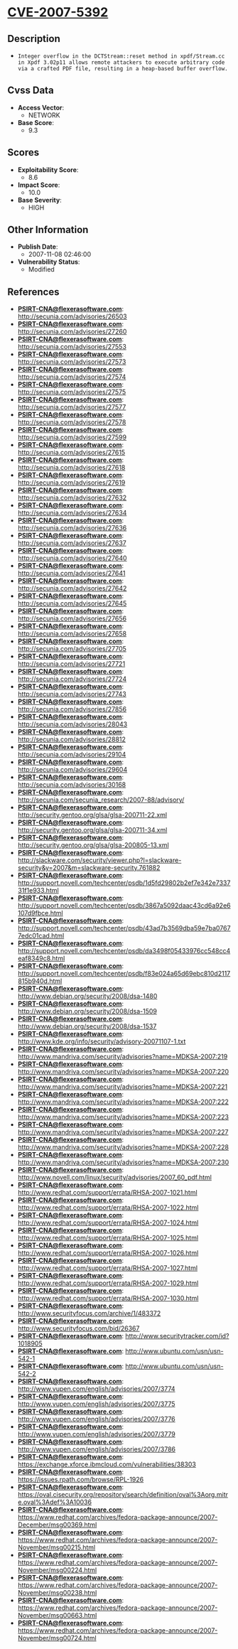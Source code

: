 
# [CVE-2007-5392](https://cve.mitre.org/cgi-bin/cvename.cgi?name=CVE-2007-5392)

## Description

- `Integer overflow in the DCTStream::reset method in xpdf/Stream.cc in Xpdf 3.02p11 allows remote attackers to execute arbitrary code via a crafted PDF file, resulting in a heap-based buffer overflow.`

## Cvss Data

- **Access Vector**:
  - NETWORK
- **Base Score**:
  - 9.3

## Scores

- **Exploitability Score**:
  - 8.6
- **Impact Score**:
  - 10.0
- **Base Severity**:
  - HIGH

## Other Information

- **Publish Date**:
  - 2007-11-08 02:46:00
- **Vulnerability Status**:
  - Modified

## References

- **PSIRT-CNA@flexerasoftware.com**: http://secunia.com/advisories/26503
- **PSIRT-CNA@flexerasoftware.com**: http://secunia.com/advisories/27260
- **PSIRT-CNA@flexerasoftware.com**: http://secunia.com/advisories/27553
- **PSIRT-CNA@flexerasoftware.com**: http://secunia.com/advisories/27573
- **PSIRT-CNA@flexerasoftware.com**: http://secunia.com/advisories/27574
- **PSIRT-CNA@flexerasoftware.com**: http://secunia.com/advisories/27575
- **PSIRT-CNA@flexerasoftware.com**: http://secunia.com/advisories/27577
- **PSIRT-CNA@flexerasoftware.com**: http://secunia.com/advisories/27578
- **PSIRT-CNA@flexerasoftware.com**: http://secunia.com/advisories/27599
- **PSIRT-CNA@flexerasoftware.com**: http://secunia.com/advisories/27615
- **PSIRT-CNA@flexerasoftware.com**: http://secunia.com/advisories/27618
- **PSIRT-CNA@flexerasoftware.com**: http://secunia.com/advisories/27619
- **PSIRT-CNA@flexerasoftware.com**: http://secunia.com/advisories/27632
- **PSIRT-CNA@flexerasoftware.com**: http://secunia.com/advisories/27634
- **PSIRT-CNA@flexerasoftware.com**: http://secunia.com/advisories/27636
- **PSIRT-CNA@flexerasoftware.com**: http://secunia.com/advisories/27637
- **PSIRT-CNA@flexerasoftware.com**: http://secunia.com/advisories/27640
- **PSIRT-CNA@flexerasoftware.com**: http://secunia.com/advisories/27641
- **PSIRT-CNA@flexerasoftware.com**: http://secunia.com/advisories/27642
- **PSIRT-CNA@flexerasoftware.com**: http://secunia.com/advisories/27645
- **PSIRT-CNA@flexerasoftware.com**: http://secunia.com/advisories/27656
- **PSIRT-CNA@flexerasoftware.com**: http://secunia.com/advisories/27658
- **PSIRT-CNA@flexerasoftware.com**: http://secunia.com/advisories/27705
- **PSIRT-CNA@flexerasoftware.com**: http://secunia.com/advisories/27721
- **PSIRT-CNA@flexerasoftware.com**: http://secunia.com/advisories/27724
- **PSIRT-CNA@flexerasoftware.com**: http://secunia.com/advisories/27743
- **PSIRT-CNA@flexerasoftware.com**: http://secunia.com/advisories/27856
- **PSIRT-CNA@flexerasoftware.com**: http://secunia.com/advisories/28043
- **PSIRT-CNA@flexerasoftware.com**: http://secunia.com/advisories/28812
- **PSIRT-CNA@flexerasoftware.com**: http://secunia.com/advisories/29104
- **PSIRT-CNA@flexerasoftware.com**: http://secunia.com/advisories/29604
- **PSIRT-CNA@flexerasoftware.com**: http://secunia.com/advisories/30168
- **PSIRT-CNA@flexerasoftware.com**: http://secunia.com/secunia_research/2007-88/advisory/
- **PSIRT-CNA@flexerasoftware.com**: http://security.gentoo.org/glsa/glsa-200711-22.xml
- **PSIRT-CNA@flexerasoftware.com**: http://security.gentoo.org/glsa/glsa-200711-34.xml
- **PSIRT-CNA@flexerasoftware.com**: http://security.gentoo.org/glsa/glsa-200805-13.xml
- **PSIRT-CNA@flexerasoftware.com**: http://slackware.com/security/viewer.php?l=slackware-security&y=2007&m=slackware-security.761882
- **PSIRT-CNA@flexerasoftware.com**: http://support.novell.com/techcenter/psdb/1d5fd29802b2ef7e342e733731f1e933.html
- **PSIRT-CNA@flexerasoftware.com**: http://support.novell.com/techcenter/psdb/3867a5092daac43cd6a92e6107d9fbce.html
- **PSIRT-CNA@flexerasoftware.com**: http://support.novell.com/techcenter/psdb/43ad7b3569dba59e7ba07677edc01cad.html
- **PSIRT-CNA@flexerasoftware.com**: http://support.novell.com/techcenter/psdb/da3498f05433976cc548cc4eaf8349c8.html
- **PSIRT-CNA@flexerasoftware.com**: http://support.novell.com/techcenter/psdb/f83e024a65d69ebc810d2117815b940d.html
- **PSIRT-CNA@flexerasoftware.com**: http://www.debian.org/security/2008/dsa-1480
- **PSIRT-CNA@flexerasoftware.com**: http://www.debian.org/security/2008/dsa-1509
- **PSIRT-CNA@flexerasoftware.com**: http://www.debian.org/security/2008/dsa-1537
- **PSIRT-CNA@flexerasoftware.com**: http://www.kde.org/info/security/advisory-20071107-1.txt
- **PSIRT-CNA@flexerasoftware.com**: http://www.mandriva.com/security/advisories?name=MDKSA-2007:219
- **PSIRT-CNA@flexerasoftware.com**: http://www.mandriva.com/security/advisories?name=MDKSA-2007:220
- **PSIRT-CNA@flexerasoftware.com**: http://www.mandriva.com/security/advisories?name=MDKSA-2007:221
- **PSIRT-CNA@flexerasoftware.com**: http://www.mandriva.com/security/advisories?name=MDKSA-2007:222
- **PSIRT-CNA@flexerasoftware.com**: http://www.mandriva.com/security/advisories?name=MDKSA-2007:223
- **PSIRT-CNA@flexerasoftware.com**: http://www.mandriva.com/security/advisories?name=MDKSA-2007:227
- **PSIRT-CNA@flexerasoftware.com**: http://www.mandriva.com/security/advisories?name=MDKSA-2007:228
- **PSIRT-CNA@flexerasoftware.com**: http://www.mandriva.com/security/advisories?name=MDKSA-2007:230
- **PSIRT-CNA@flexerasoftware.com**: http://www.novell.com/linux/security/advisories/2007_60_pdf.html
- **PSIRT-CNA@flexerasoftware.com**: http://www.redhat.com/support/errata/RHSA-2007-1021.html
- **PSIRT-CNA@flexerasoftware.com**: http://www.redhat.com/support/errata/RHSA-2007-1022.html
- **PSIRT-CNA@flexerasoftware.com**: http://www.redhat.com/support/errata/RHSA-2007-1024.html
- **PSIRT-CNA@flexerasoftware.com**: http://www.redhat.com/support/errata/RHSA-2007-1025.html
- **PSIRT-CNA@flexerasoftware.com**: http://www.redhat.com/support/errata/RHSA-2007-1026.html
- **PSIRT-CNA@flexerasoftware.com**: http://www.redhat.com/support/errata/RHSA-2007-1027.html
- **PSIRT-CNA@flexerasoftware.com**: http://www.redhat.com/support/errata/RHSA-2007-1029.html
- **PSIRT-CNA@flexerasoftware.com**: http://www.redhat.com/support/errata/RHSA-2007-1030.html
- **PSIRT-CNA@flexerasoftware.com**: http://www.securityfocus.com/archive/1/483372
- **PSIRT-CNA@flexerasoftware.com**: http://www.securityfocus.com/bid/26367
- **PSIRT-CNA@flexerasoftware.com**: http://www.securitytracker.com/id?1018905
- **PSIRT-CNA@flexerasoftware.com**: http://www.ubuntu.com/usn/usn-542-1
- **PSIRT-CNA@flexerasoftware.com**: http://www.ubuntu.com/usn/usn-542-2
- **PSIRT-CNA@flexerasoftware.com**: http://www.vupen.com/english/advisories/2007/3774
- **PSIRT-CNA@flexerasoftware.com**: http://www.vupen.com/english/advisories/2007/3775
- **PSIRT-CNA@flexerasoftware.com**: http://www.vupen.com/english/advisories/2007/3776
- **PSIRT-CNA@flexerasoftware.com**: http://www.vupen.com/english/advisories/2007/3779
- **PSIRT-CNA@flexerasoftware.com**: http://www.vupen.com/english/advisories/2007/3786
- **PSIRT-CNA@flexerasoftware.com**: https://exchange.xforce.ibmcloud.com/vulnerabilities/38303
- **PSIRT-CNA@flexerasoftware.com**: https://issues.rpath.com/browse/RPL-1926
- **PSIRT-CNA@flexerasoftware.com**: https://oval.cisecurity.org/repository/search/definition/oval%3Aorg.mitre.oval%3Adef%3A10036
- **PSIRT-CNA@flexerasoftware.com**: https://www.redhat.com/archives/fedora-package-announce/2007-December/msg00369.html
- **PSIRT-CNA@flexerasoftware.com**: https://www.redhat.com/archives/fedora-package-announce/2007-November/msg00215.html
- **PSIRT-CNA@flexerasoftware.com**: https://www.redhat.com/archives/fedora-package-announce/2007-November/msg00224.html
- **PSIRT-CNA@flexerasoftware.com**: https://www.redhat.com/archives/fedora-package-announce/2007-November/msg00238.html
- **PSIRT-CNA@flexerasoftware.com**: https://www.redhat.com/archives/fedora-package-announce/2007-November/msg00663.html
- **PSIRT-CNA@flexerasoftware.com**: https://www.redhat.com/archives/fedora-package-announce/2007-November/msg00724.html
